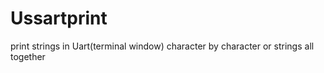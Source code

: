 # Ussartprint
print strings in Uart(terminal window) character by character or strings all together
